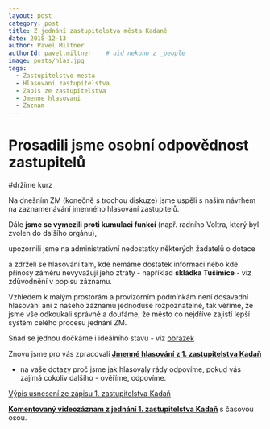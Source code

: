 ```yaml
---
layout: post
category: post
title: Z jednání zastupitelstva města Kadaně
date: 2018-12-13
author: Pavel Miltner
authorId: pavel.miltner    # uid nekoho z _people
image: posts/hlas.jpg
tags:
  - Zastupitelstvo mesta
  - Hlasovani zastupitelstva
  - Zapis ze zastupitelstva
  - Jmenne hlasovani
  - Zaznam
---
```


# Prosadili jsme osobní odpovědnost zastupitelů

#držíme kurz


Na dnešním ZM (konečně s trochou diskuze) jsme uspěli s naším návrhem na zaznamenávání jmenného hlasování zastupitelů.

Dále **jsme se vymezili proti kumulaci funkcí** (např. radního Voltra, který byl zvolen do dalšího orgánu), 

upozornili jsme na administrativní nedostatky některých žadatelů o dotace 

a zdrželi se hlasování tam, kde nemáme dostatek informací nebo kde přínosy záměru nevyvažují jeho ztráty - například **skládka Tušimice** - viz zdůvodnění v popisu záznamu. 

Vzhledem k malým prostorám a provizorním podmínkám není dosavadní hlasování ani z našeho záznamu jednoduše rozpoznatelné, 
tak věříme, že jsme vše odkoukali správně a doufáme, že město co nejdříve zajistí lepší systém celého procesu jednání ZM.

Snad se jednou dočkáme i ideálního stavu - viz [obrázek](https://drive.google.com/open?id=1S85Ho0ZK-MljFqZ-46oAWmLJxvxIuB6-) 

Znovu jsme pro vás zpracovali
**[Jmenné hlasování z 1. zastupitelstva Kadaň](https://drive.google.com/open?id=1vofemQrGNcrVGneKkquDiOwwJ_vz19pY)**
- na vaše dotazy proč jsme jak hlasovaly rády odpovíme, pokud vás zajímá cokoliv dalšího - ověříme, odpovíme.

[Výpis usnesení ze zápisu 1. zastupitelstva Kadaň](http://www.mesto-kadan.cz/obcan/8773/vypis-usneseni-ze-zapisu-z-1-zasedani-zastupitelstva-mesta)

**[Komentovaný videozáznam z jednání 1. zastupitelstva Kadaň](https://kadan.pirati.cz/aktuality/1zmz.html)** s časovou osou.
